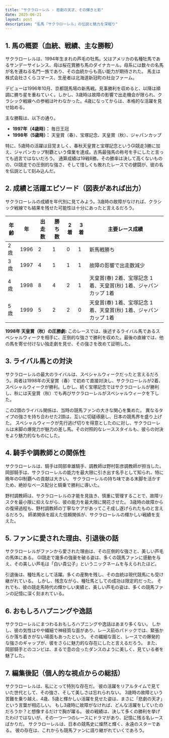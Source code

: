```yaml
---
title: "サクラローレル - 悲劇の天才、その輝きと影"
date: 2025-06-21
layout: post
description: "名馬『サクラローレル』の伝説と魅力を深堀り"
---
```


## 1. 馬の概要（血統、戦績、主な勝鞍）

サクラローレルは、1994年生まれの芦毛の牡馬。父はアメリカの名種牡馬であるサンデーサイレンス、母は桜花賞勝ち馬のダイナカール。母系には数々の名馬が名を連ねる名門一族であり、その血統からも高い能力が期待された。  馬主は株式会社さくらコマース、生産者は北海道新冠町の社台ファーム。

デビューは1996年10月、京都競馬場の新馬戦。見事勝利を収めると、以降は順調に勝ち星を重ねていく。しかし、3歳時は故障の影響で出走機会が限られ、クラシック戦線への参戦は叶わなかった。4歳になってからは、本格的な活躍を見せ始める。

主な勝鞍は、以下の通り。

* **1997年（4歳時）：**  毎日王冠
* **1998年（5歳時）：**  天皇賞（春）、宝塚記念、天皇賞（秋）、ジャパンカップ

特に、5歳時の活躍は目覚ましく、春秋天皇賞と宝塚記念というGI競走3勝に加え、ジャパンカップ制覇という偉業を達成。古馬最強馬の称号を手にしたと言っても過言ではないだろう。  通算成績は19戦8勝。その勝率は決して高くないものの、GI競走での圧倒的な強さ、そして惜しくも敗れたレースでの健闘が、彼の名を伝説として刻み込んだ。


## 2. 成績と活躍エピソード（図表があれば出力）

サクラローレルの成績を年代別に見てみよう。3歳時の故障がなければ、クラシック戦線でも結果を残せた可能性は十分にあったと言えるだろう。

| 年齢 | 年 | 出走数 | 勝ち数 | 2着 | 3着 | 主要レース成績 |
|---|---|---|---|---|---|---|
| 2歳 | 1996 | 2 | 1 | 0 | 1 | 新馬戦勝ち |
| 3歳 | 1997 | 4 | 1 | 1 | 1 | 故障の影響で出走数減少 |
| 4歳 | 1998 | 8 | 4 | 2 | 1 | 天皇賞(春) 2着、宝塚記念 1着、天皇賞(秋) 1着、ジャパンカップ 1着 |
| 5歳 | 1999 | 5 | 2 | 2 | 0 | 天皇賞(春) 1着、宝塚記念 1着、天皇賞(秋) 1着、ジャパンカップ 1着 |

**1998年 天皇賞（秋）の圧勝劇:**  このレースでは、後述するライバル馬であるスペシャルウィークを相手に、圧倒的な強さで勝利を収めた。最後の直線では、他の馬を寄せ付けない独走劇を見せ、その強さを改めて証明した。


## 3. ライバル馬との対決

サクラローレルの最大のライバルは、スペシャルウィークだったと言えるだろう。両者は1998年の天皇賞（春）で初めて直接対決し、サクラローレルが2着、スペシャルウィークが勝利。しかし、続く宝塚記念ではサクラローレルが勝利し、秋には天皇賞（秋）でも再びサクラローレルがスペシャルウィークを下した。

この2頭のライバル関係は、当時の競馬ファンの大きな関心を集めた。  異なるタイプの強さを持ち合わせた2頭は、互いに切磋琢磨し、日本の競馬界を盛り上げた。  スペシャルウィークが先行逃げ切りを得意としたのに対し、サクラローレルは末脚の爆発力が魅力の差し馬。その対照的なレーススタイルも、彼らの対決をより魅力的なものにした。


## 4. 騎手や調教師との関係性

サクラローレルは、騎手は岡部幸雄騎手、調教師は野村彰彦調教師が担当した。岡部騎手は、サクラローレルの能力を最大限に引き出す名手として知られ、特に晩年のGI制覇への貢献は大きい。  サクラローレルの持ち味である末脚を活かすため、絶妙なペース配分と騎乗で勝利に導いた。

野村調教師は、サクラローレルの才能を見抜き、慎重に管理することで、故障リスクを最小限に抑えながら、彼の能力を最大限に開花させた。  3歳時の故障からの復帰過程も、野村調教師の丁寧なケアがあってこそ成し遂げられたものと言えるだろう。  師弟関係を超えた信頼関係が、サクラローレルの輝かしい戦績を支えた。


## 5. ファンに愛された理由、引退後の話

サクラローレルがファンから愛された理由は、その圧倒的な強さと、美しい芦毛の馬体にある。  GI競走で幾多の強豪を破る姿は、多くの競馬ファンに感動を与え、その美しい芦毛は「白い貴公子」というニックネームを与えられたほど。

引退後は、種牡馬として活躍。多くの産駒を残し、その血統は現代競馬にも受け継がれている。  しかし、残念ながら、種牡馬としての成功は限定的だった。  それでも、彼の競走馬時代の輝かしい実績と、美しい芦毛の姿は、多くの競馬ファンの記憶に深く刻まれている。


## 6. おもしろハプニングや逸話

サクラローレルにまつわるおもしろハプニングや逸話はあまり多くない。  しかし、彼の気性はやや繊細で神経質な面があり、レース前のパドックでは、緊張からか落ち着きがない場面もあったという。  その繊細な面と、レースでの爆発的な強さのギャップが、彼をさらに魅力的な存在にしたと言えるだろう。  また、岡部騎手とのコンビは、まるで息の合ったダンスのように美しく、見ている者を魅了した。


## 7. 編集後記（個人的な視点からの総括）

サクラローレルは、私にとって特別な存在だ。  彼の活躍をリアルタイムで見ていた世代として、その強さ、そして美しさは忘れられない。  3歳時の故障という苦難を乗り越え、4歳、5歳と輝かしい活躍を見せた姿は、まさに「悲劇の天才」という言葉が相応しい。  もし3歳時に故障がなければ、どんな活躍をしていたのだろうか？と想像するだけで胸が躍る。  彼の戦績は、決して多くの勝利を挙げたわけではないが、その一つ一つのレースにドラマがあり、記憶に残る名レースばかりだ。  サクラローレルは、日本の競馬史に燦然と輝く、永遠のスターである。  彼の存在は、これからも競馬ファンに語り継がれていくであろう。
